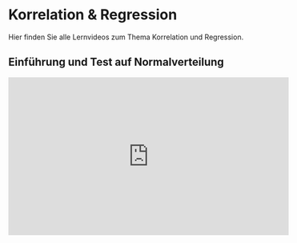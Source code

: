 # Korrelation & Regression

Hier finden Sie alle Lernvideos zum Thema Korrelation und Regression.

## Einführung und Test auf Normalverteilung
<iframe width="560" height="315" 
    src="https://www.youtube.com/embed/2uYY6ARFhCk" 
    frameborder="0" allowfullscreen>
</iframe>
